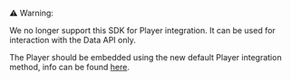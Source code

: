 ⚠️ Warning:

We no longer support this SDK for Player integration. It can be used for interaction with the Data API only.

The Player should be embedded using the new default Player integration method, info can be found [here](https://developer.dailymotion.com/player/#embed-website).
